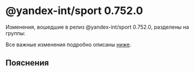 # @yandex-int/sport 0.752.0

<!-- ЧЕЛОВЕЧЕСКОЕ ВСТУПЛЕНИЕ -->

Изменения, вошедшие в релиз @yandex-int/sport 0.752.0, разделены на группы:

Все важные изменения подробно описаны [ниже](#Пояснения).

## Пояснения

